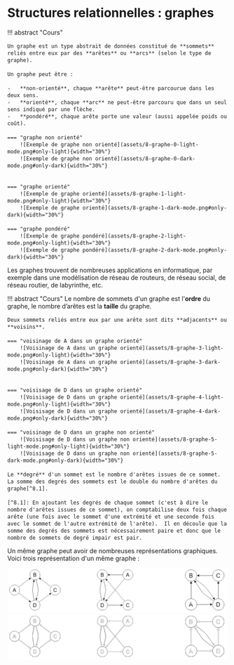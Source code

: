 # Structures relationnelles : graphes

!!! abstract "Cours"

    Un graphe est un type abstrait de données constitué de **sommets** reliés entre eux par des **arêtes** ou **arcs** (selon le type de graphe). 
    
    Un graphe peut être :

    -	**non-orienté**, chaque **arête** peut-être parcourue dans les deux sens.
    -	**orienté**, chaque **arc** ne peut-être parcouru que dans un seul sens indiqué par une flèche.
    -	**pondéré**, chaque arête porte une valeur (aussi appelée poids ou coût).

    === "graphe non orienté"
        ![Exemple de graphe non orienté](assets/8-graphe-0-light-mode.png#only-light){width="30%"}
        ![Exemple de graphe non orienté](assets/8-graphe-0-dark-mode.png#only-dark){width="30%"}
    

    === "graphe orienté"
        ![Exemple de graphe orienté](assets/8-graphe-1-light-mode.png#only-light){width="30%"}
        ![Exemple de graphe orienté](assets/8-graphe-1-dark-mode.png#only-dark){width="30%"}

    === "graphe pondéré"
        ![Exemple de graphe pondéré](assets/8-graphe-2-light-mode.png#only-light){width="30%"}
        ![Exemple de graphe pondéré](assets/8-graphe-2-dark-mode.png#only-dark){width="30%"}


Les graphes trouvent de nombreuses applications en informatique, par exemple dans une modélisation de réseau de routeurs, de réseau social, de réseau routier, de labyrinthe, etc.


!!! abstract "Cours"
    Le nombre de sommets d'un graphe est l'**ordre** du graphe, le nombre d’arêtes est la **taille** du graphe.

    Deux sommets reliés entre eux par une arête sont dits **adjacents** ou **voisins**.

    === "voisinage de A dans un graphe orienté"
        ![Voisinage de A dans un graphe orienté](assets/8-graphe-3-light-mode.png#only-light){width="30%"}
        ![Voisinage de A dans un graphe orienté](assets/8-graphe-3-dark-mode.png#only-dark){width="30%"}
    

    === "voisisage de D dans un graphe orienté"
        ![Voisisage de D dans un graphe orienté](assets/8-graphe-4-light-mode.png#only-light){width="30%"}
        ![Voisisage de D dans un graphe orienté](assets/8-graphe-4-dark-mode.png#only-dark){width="30%"}

    === "voisinage de D dans un graphe non orienté"
        ![Voisisage de D dans un graphe non orienté](assets/8-graphe-5-light-mode.png#only-light){width="30%"}
        ![Voisisage de D dans un graphe non orienté](assets/8-graphe-5-dark-mode.png#only-dark){width="30%"}

    Le **degré** d'un sommet est le nombre d'arêtes issues de ce sommet. La somme des degrés des sommets est le double du nombre d'arêtes du graphe[^8.1].

    [^8.1]: En ajoutant les degrés de chaque sommet (c'est à dire le nombre d'arêtes issues de ce sommet), on comptabilise deux fois chaque arête (une fois avec le sommet d'une extrémité et une seconde fois avec le sommet de l'autre extrémité de l'arête).  Il en découle que la somme des degrés des sommets est nécessairement paire et donc que le nombre de sommets de degré impair est pair.


Un même graphe peut avoir de nombreuses représentations graphiques. Voici trois représentation d'un même graphe :

![Trois représentation d'un même graphe ](assets/8-graphe-6-light-mode.png#only-light)
![Trois représentation d'un même graphe ](assets/8-graphe-6-dark-mode.png#only-dark)